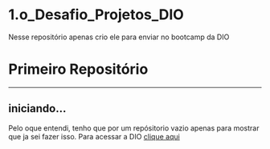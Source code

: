 # 1.o_Desafio_Projetos_DIO
 Nesse repositório apenas crio ele para enviar no bootcamp da DIO

# Primeiro Repositório #
---
## iniciando... ##
Pelo oque entendi, tenho que por um repósitorio vazio apenas para mostrar que ja sei fazer isso.
Para acessar a DIO [clique aqui](https://dio.me)
